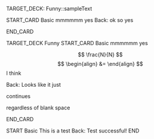 TARGET_DECK: Funny::sampleText


START_CARD
Basic
mmmmmm yes
Back: 
ok so yes
<!--ID: 1680531063592-->
END_CARD



TARGET_DECK Funny
START_CARD
Basic
mmmmmm yes

$$ \frac{N}{N} $$
$$ \begin{align}
 &= 
\end{align} $$
I think

Back:
Looks like it just


continues

regardless of blank space
<!--ID: 1680531118841-->
END_CARD

START
Basic
This is a test
Back: Test successful!
END